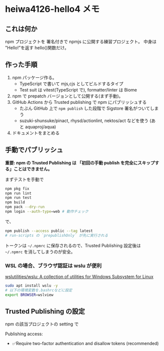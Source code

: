 # heiwa4126-hello4 メモ

## これは何か

npm プロジェクトを 署名付きで npmjs に公開する練習プロジェクト。
中身は "Hello!"を返す hello()関数だけ。

## 作った手順

1. npm パッケージ作る。
   - TypeScript で書いて mjs,cjs としてビルドするタイプ
   - Test suit は vitest(TypeScript で), formatter/linter は Biome
2. npm で prepatch バージョンとして公開する(まず手動)。
3. GitHub Actions から Trusted publishing で npm にパブリッシュする
   - たぶん GitHub 上で `npm publish` した段階で Sigstore 署名がついてしまう
   - suzuki-shunsuke/pinact, rhysd/actionlint, nektos/act などを使う (あと aquaproj/aqua)
4. ドキュメントをまとめる

## 手動でパブリッシュ

**重要:
npm の Trusted Publishing は 「初回の手動 publish を完全にスキップする」ことはできません。**

まずテストを手動で

```sh
npm pkg fix
npm run lint
npm run test
npm build
npm pack --dry-run
npm login --auth-type=web # 動作チェック
```

で、

```sh
npm publish --access public --tag latest
# run-scripts の `prepublishOnly` が先に実行される
```

トークンは `~/.npmrc` に保存されるので、Trusted Publishing 設定後は
`~/.npmrc` を消してしまうのが安全。

### WSL の場合、ブラウザ認証は wslu が便利

[wslutilities/wslu: A collection of utilities for Windows Subsystem for Linux](https://github.com/wslutilities/wslu)

```sh
sudo apt install wslu -y
# 以下の環境変数を.bashrcなどに設定
export BROWSER=wslview
```

## Trusted Publishing の設定

npm の該当プロジェクトの setting で

Publishing access:

- ✅Require two-factor authentication and disallow tokens (recommended)
